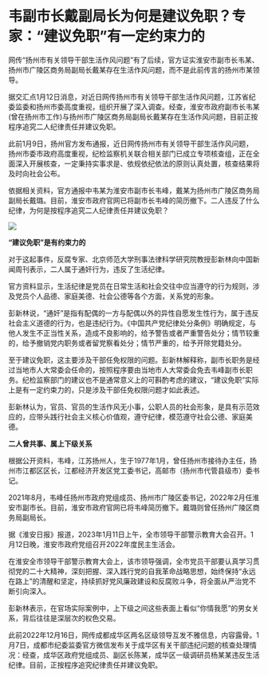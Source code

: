 # 韦副市长戴副局长为何是建议免职？专家：“建议免职”有一定约束力的

网传“扬州市有关领导干部生活作风问题”有了后续，官方证实淮安市副市长韦某、扬州市广陵区商务局副局长戴某存在生活作风问题，而不是此前传言的扬州市某领导。

据交汇点1月12日消息，对近日网传扬州市有关领导干部生活作风问题，江苏省纪委监委和扬州市委高度重视，组织开展了深入调查。经查，淮安市政府副市长韦某(曾在扬州市工作)与扬州市广陵区商务局副局长戴某存在生活作风问题，目前正按程序追究二人纪律责任并建议免职。

此前1月9日，扬州官方发布通报，近日网传扬州市有关领导干部生活作风问题，扬州市委市政府高度重视，纪检监察机关联合相关部门已成立专项核查组，正在全面深入开展核查，一定秉持实事求是、依规依纪依法的原则认真处置，核查结果将及时向社会公布。

依据相关资料，官方通报中韦某为淮安市副市长韦峰，戴某为扬州市广陵区商务局副局长戴璐。目前，淮安市政府官网已将副市长韦峰的简历撤下。二人违反了什么纪律，为何是按程序追究二人纪律责任并建议免职？

![](https://inews.gtimg.com/newsapp_bt/0/15608670404/1000)

**“建议免职”是有约束力的**

对于这起事件，反腐专家、北京师范大学刑事法律科学研究院教授彭新林向中国新闻周刊表示，二人属于通奸行为，违反了生活纪律。

官方资料显示，生活纪律是党员在日常生活和社会交往中应当遵守的行为规则，涉及党员个人品德、家庭美德、社会公德等各个方面，关系党的形象。

彭新林说，“通奸”是指有配偶的一方与配偶以外的异性自愿发生性行为，属于违反社会主义道德的行为，也是违纪行为。《中国共产党纪律处分条例》明确规定，与他人发生不正当性关系，造成不良影响的，给予警告或者严重警告处分；情节较重的，给予撤销党内职务或者留党察看处分；情节严重的，给予开除党籍处分。

至于建议免职，这主要涉及干部任免权限的问题。彭新林解释称，副市长职务是经过当地市人大常委会任命的，按照程序要由当地市人大常委会免去韦峰副市长职务。纪检监察部门的建议也不是通常意义上的可斟酌考虑的建议，“建议免职”实际上是有一定约束力的，只是涉及干部任免权限问题才如此表述。

彭新林认为，官员、官员的生活作风无小事，公职人员的社会形象，是具有示范效应的，应带头践行社会主义核心价值观，遵守纪律，模范遵守社会公德、家庭美德。

**二人曾共事、属上下级关系**

根据公开资料，韦峰，江苏扬州人，生于1977年1月，曾任扬州市接待办主任，扬州市江都区区长，江都经济开发区党工委书记，高邮市（扬州市代管县级市）委书记。

2021年8月，韦峰任扬州市政府党组成员、扬州市广陵区委书记，2022年2月任淮安市副市长。目前，淮安市政府官网已将韦峰简历撤下。戴璐则曾任扬州广陵区商务局副局长。

据《淮安日报》报道，2023年1月11日上午，全市领导干部警示教育大会召开。1月12日晚，淮安市政府党组召开2022年度民主生活会。

在淮安全市领导干部警示教育大会上，该市领导强调，全市党员干部要认真学习贯彻党的二十大精神，深刻把握、深入践行党的自我革命战略思想，始终保持“永远在路上”的清醒和坚定，持续抓好党风廉政建设和反腐败斗争，将全面从严治党不断引向深入。

彭新林表示，在官场实际案例中，上下级之间这些表面上看似“你情我愿”的男女关系，背后往往是深层次的权色交易。

此前2022年12月16日，网传成都成华区两名区级领导互发不雅信息，内容露骨。1月7日，成都市纪委监委官方微信发布关于成华区有关干部违纪问题的核查处理情况：经查，成华区政府党组成员、副区长陈某，成华区一级调研员杨某某违反生活纪律。目前，正按程序追究纪律责任并建议免职。

